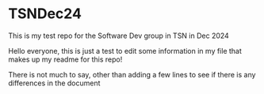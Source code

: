 # TSNDec24
This is my test repo for the Software Dev group in TSN in Dec 2024

Hello everyone, this is just a test to edit some information in my file that makes up my readme for this repo!

There is not much to say, other than adding a few lines to see if there is any differences in the document
